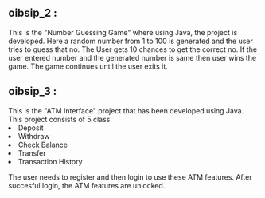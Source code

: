 
<h2>oibsip_2 :</h2> 
This is the "Number Guessing Game" where using Java, the project is developed. Here a random number from 1 to 100 is generated and the user tries to guess that no. The User gets 10 chances to get the correct no. If the user entered number and the generated number is same then user wins the game.
The game continues until the user exits it.

<h2>oibsip_3 :</h2> 
This is the "ATM Interface" project that has been developed using Java. This project consists of 5 class
<li> Deposit
<li> Withdraw 
<li> Check Balance
<li> Transfer
<li> Transaction History

 The user needs to register and then login to use these ATM features. After succesful login, the ATM features are unlocked.
